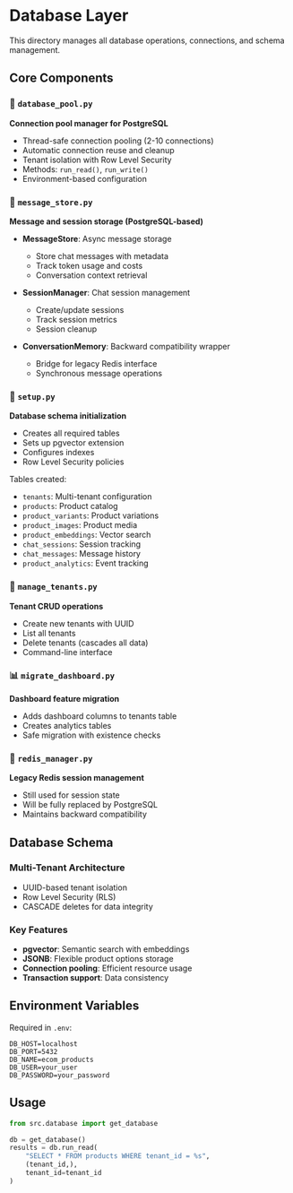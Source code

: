 # Database Layer

This directory manages all database operations, connections, and schema management.

## Core Components

### 🔌 `database_pool.py`
**Connection pool manager for PostgreSQL**
- Thread-safe connection pooling (2-10 connections)
- Automatic connection reuse and cleanup
- Tenant isolation with Row Level Security
- Methods: `run_read()`, `run_write()`
- Environment-based configuration

### 💬 `message_store.py`
**Message and session storage (PostgreSQL-based)**
- **MessageStore**: Async message storage
  - Store chat messages with metadata
  - Track token usage and costs
  - Conversation context retrieval
  
- **SessionManager**: Chat session management
  - Create/update sessions
  - Track session metrics
  - Session cleanup
  
- **ConversationMemory**: Backward compatibility wrapper
  - Bridge for legacy Redis interface
  - Synchronous message operations

### 🚀 `setup.py`
**Database schema initialization**
- Creates all required tables
- Sets up pgvector extension
- Configures indexes
- Row Level Security policies

Tables created:
- `tenants`: Multi-tenant configuration
- `products`: Product catalog
- `product_variants`: Product variations
- `product_images`: Product media
- `product_embeddings`: Vector search
- `chat_sessions`: Session tracking
- `chat_messages`: Message history
- `product_analytics`: Event tracking

### 👥 `manage_tenants.py`
**Tenant CRUD operations**
- Create new tenants with UUID
- List all tenants
- Delete tenants (cascades all data)
- Command-line interface

### 📊 `migrate_dashboard.py`
**Dashboard feature migration**
- Adds dashboard columns to tenants table
- Creates analytics tables
- Safe migration with existence checks

### 🔄 `redis_manager.py`
**Legacy Redis session management**
- Still used for session state
- Will be fully replaced by PostgreSQL
- Maintains backward compatibility

## Database Schema

### Multi-Tenant Architecture
- UUID-based tenant isolation
- Row Level Security (RLS)
- CASCADE deletes for data integrity

### Key Features
- **pgvector**: Semantic search with embeddings
- **JSONB**: Flexible product options storage
- **Connection pooling**: Efficient resource usage
- **Transaction support**: Data consistency

## Environment Variables

Required in `.env`:
```
DB_HOST=localhost
DB_PORT=5432
DB_NAME=ecom_products
DB_USER=your_user
DB_PASSWORD=your_password
```

## Usage

```python
from src.database import get_database

db = get_database()
results = db.run_read(
    "SELECT * FROM products WHERE tenant_id = %s",
    (tenant_id,),
    tenant_id=tenant_id
)
```